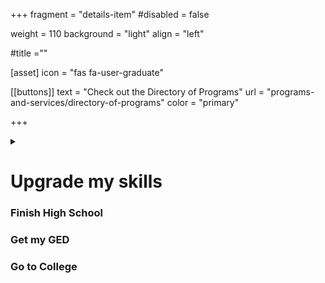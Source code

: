 +++
fragment = "details-item"
#disabled = false

weight = 110
background = "light"
align = "left"

#title =""

[asset]
  icon = "fas fa-user-graduate"
  
[[buttons]]
  text = "Check out the Directory of Programs"
  url = "programs-and-services/directory-of-programs"
  color = "primary"
  
  
+++

<details>
<summary>
    
# Upgrade my skills
### Finish High School
### Get my GED
### Go to College

</summary>

If you live in Kitchener, Waterloo, Cambridge or Guelph, please call Project READ Literacy Network to book a literacy assessment. This assessment is an interview with a specialist who will help you find out where to start your path to education.  
**(519) 570-3054**  
  


</details>
  
  

  

